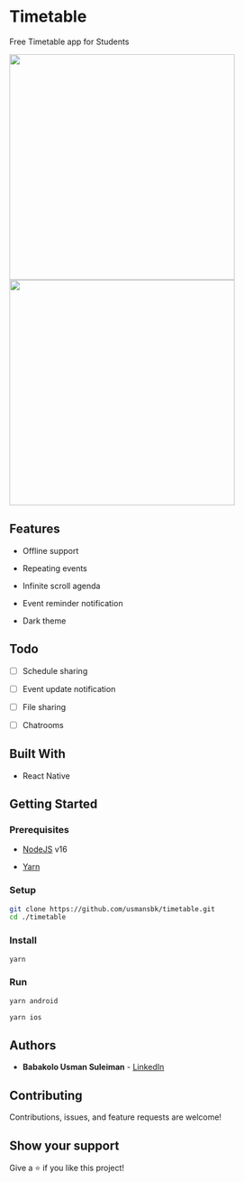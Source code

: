 # Timetable

Free Timetable app for Students

<p float="left">
<img src="https://user-images.githubusercontent.com/10219539/200135313-7f91ec04-9624-401f-b86d-624294e0bd3e.png" width="400">
<img src="https://user-images.githubusercontent.com/10219539/200135318-f865b045-2974-4267-ae5c-cec33b4ce0bb.png" width="400">
</p>

## Features

- Offline support

- Repeating events

- Infinite scroll agenda

- Event reminder notification

- Dark theme

## Todo

- [ ] Schedule sharing

- [ ] Event update notification

- [ ] File sharing

- [ ] Chatrooms

## Built With

- React Native

## Getting Started

### Prerequisites

- [NodeJS](https://nodejs.org/en/) v16

- [Yarn](https://yarnpkg.com/getting-started/install)

### Setup

```sh
git clone https://github.com/usmansbk/timetable.git
cd ./timetable
```

### Install

```sh
yarn
```

### Run

```sh
yarn android
```

```sh
yarn ios
```

## Authors

- **Babakolo Usman Suleiman** - [LinkedIn](https://www.linkedin.com/in/usmansbk/)

## Contributing

Contributions, issues, and feature requests are welcome!

## Show your support

Give a ⭐️ if you like this project!
